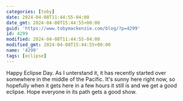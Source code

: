 ```yaml
---
categories: [toby]
date: 2024-04-08T11:44:55-04:00
date_gmt: 2024-04-08T15:44:55+00:00
guid: 'https://www.tobymackenzie.com/blog/?p=4299'
id: 4299
modified: 2024-04-08T11:44:55-04:00
modified_gmt: 2024-04-08T15:44:55+00:00
name: '4299'
tags: [eclipse]
---
```


Happy Eclipse Day.  As I unterstand it, it has recently started over somewhere in the middle of the Pacific.  It's sunny here right now, so hopefully when it gets here in a few hours it still is and we get a good eclipse.  Hope everyone in its path gets a good show.
